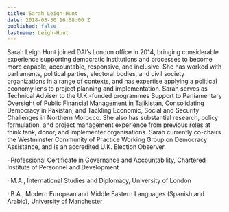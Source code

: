 ```yaml
---
title: Sarah Leigh-Hunt
date: 2018-03-30 16:58:00 Z
published: false
lastname: Leigh-Hunt
---
```


Sarah Leigh Hunt joined DAI’s London office in 2014, bringing considerable experience supporting democratic institutions and processes to become more capable, accountable, responsive, and inclusive. She has worked with parliaments, political parties, electoral bodies, and civil society organizations in a range of contexts, and has expertise applying a political economy lens to project planning and implementation. Sarah serves as Technical Adviser to the U.K.-funded programmes Support to Parliamentary Oversight of Public Financial Management in Tajikistan, Consolidating Democracy in Pakistan, and Tackling Economic, Social and Security Challenges in Northern Morocco. She also has substantial research, policy formulation, and project management experience from previous roles at think tank, donor, and implementer organisations. Sarah currently co-chairs the Westminster Community of Practice Working Group on Democracy Assistance, and is an accredited U.K. Election Observer.

· Professional Certificate in Governance and Accountability, Chartered Institute of Personnel and Development

· M.A., International Studies and Diplomacy, University of London

· B.A., Modern European and Middle Eastern Languages (Spanish and Arabic), University of Manchester